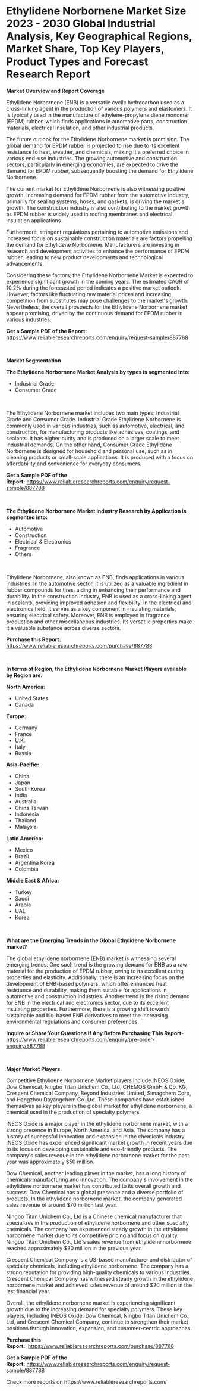 <p><h1>Ethylidene Norbornene Market Size 2023 - 2030 Global Industrial Analysis, Key Geographical Regions, Market Share, Top Key Players, Product Types and Forecast Research Report</h1></p><p><strong>Market Overview and Report Coverage</strong></p>
<p><p>Ethylidene Norbornene (ENB) is a versatile cyclic hydrocarbon used as a cross-linking agent in the production of various polymers and elastomers. It is typically used in the manufacture of ethylene-propylene diene monomer (EPDM) rubber, which finds applications in automotive parts, construction materials, electrical insulation, and other industrial products.</p><p>The future outlook for the Ethylidene Norbornene market is promising. The global demand for EPDM rubber is projected to rise due to its excellent resistance to heat, weather, and chemicals, making it a preferred choice in various end-use industries. The growing automotive and construction sectors, particularly in emerging economies, are expected to drive the demand for EPDM rubber, subsequently boosting the demand for Ethylidene Norbornene.</p><p>The current market for Ethylidene Norbornene is also witnessing positive growth. Increasing demand for EPDM rubber from the automotive industry, primarily for sealing systems, hoses, and gaskets, is driving the market's growth. The construction industry is also contributing to the market growth as EPDM rubber is widely used in roofing membranes and electrical insulation applications.</p><p>Furthermore, stringent regulations pertaining to automotive emissions and increased focus on sustainable construction materials are factors propelling the demand for Ethylidene Norbornene. Manufacturers are investing in research and development activities to enhance the performance of EPDM rubber, leading to new product developments and technological advancements.</p><p>Considering these factors, the Ethylidene Norbornene Market is expected to experience significant growth in the coming years. The estimated CAGR of 10.2% during the forecasted period indicates a positive market outlook. However, factors like fluctuating raw material prices and increasing competition from substitutes may pose challenges to the market's growth. Nevertheless, the overall prospects for the Ethylidene Norbornene market appear promising, driven by the continuous demand for EPDM rubber in various industries.</p></p>
<p><strong>Get a Sample PDF of the Report:</strong> <a href="https://www.reliableresearchreports.com/enquiry/request-sample/887788">https://www.reliableresearchreports.com/enquiry/request-sample/887788</a></p>
<p>&nbsp;</p>
<p><strong>Market Segmentation</strong></p>
<p><strong>The Ethylidene Norbornene Market Analysis by types is segmented into:</strong></p>
<p><ul><li>Industrial Grade</li><li>Consumer Grade</li></ul></p>
<p>&nbsp;</p>
<p><p>The Ethylidene Norbornene market includes two main types: Industrial Grade and Consumer Grade. Industrial Grade Ethylidene Norbornene is commonly used in various industries, such as automotive, electrical, and construction, for manufacturing products like adhesives, coatings, and sealants. It has higher purity and is produced on a larger scale to meet industrial demands. On the other hand, Consumer Grade Ethylidene Norbornene is designed for household and personal use, such as in cleaning products or small-scale applications. It is produced with a focus on affordability and convenience for everyday consumers.</p></p>
<p><strong>Get a Sample PDF of the Report:</strong>&nbsp;<a href="https://www.reliableresearchreports.com/enquiry/request-sample/887788">https://www.reliableresearchreports.com/enquiry/request-sample/887788</a></p>
<p>&nbsp;</p>
<p><strong>The Ethylidene Norbornene Market Industry Research by Application is segmented into:</strong></p>
<p><ul><li>Automotive</li><li>Construction</li><li>Electrical & Electronics</li><li>Fragrance</li><li>Others</li></ul></p>
<p>&nbsp;</p>
<p><p>Ethylidene Norbornene, also known as ENB, finds applications in various industries. In the automotive sector, it is utilized as a valuable ingredient in rubber compounds for tires, aiding in enhancing their performance and durability. In the construction industry, ENB is used as a cross-linking agent in sealants, providing improved adhesion and flexibility. In the electrical and electronics field, it serves as a key component in insulating materials, ensuring electrical safety. Moreover, ENB is employed in fragrance production and other miscellaneous industries. Its versatile properties make it a valuable substance across diverse sectors.</p></p>
<p><strong>Purchase this Report:</strong>&nbsp; <a href="https://www.reliableresearchreports.com/purchase/887788">https://www.reliableresearchreports.com/purchase/887788</a></p>
<p>&nbsp;</p>
<p><strong>In terms of Region, the Ethylidene Norbornene Market Players available by Region are:</strong></p>
<p>
    <p> <strong> North America: </strong>
        <ul>
            <li>United States</li>
            <li>Canada</li>
        </ul>
        </p> 
    <p> <strong> Europe: </strong>
        <ul>
            <li>Germany</li>
            <li>France</li>
            <li>U.K.</li>
            <li>Italy</li>
            <li>Russia</li>
        </ul>
        </p> 
    <p> <strong> Asia-Pacific: </strong>
        <ul>
            <li>China</li>
            <li>Japan</li>
            <li>South Korea</li>
            <li>India</li>
            <li>Australia</li>
            <li>China Taiwan</li>
            <li>Indonesia</li>
            <li>Thailand</li>
            <li>Malaysia</li>
        </ul>
        </p> 
    <p> <strong> Latin America: </strong>
        <ul>
            <li>Mexico</li>
            <li>Brazil</li>
            <li>Argentina Korea</li>
            <li>Colombia</li>
        </ul>
        </p> 
    <p> <strong> Middle East & Africa: </strong>
        <ul>
            <li>Turkey</li>
            <li>Saudi</li>
            <li>Arabia</li>
            <li>UAE</li>
            <li>Korea</li>
        </ul>
    </p>
    </p>
<p>&nbsp;</p>
<p><strong>What are the Emerging Trends in the Global Ethylidene Norbornene market?</strong></p>
<p><p>The global ethylidene norbornene (ENB) market is witnessing several emerging trends. One such trend is the growing demand for ENB as a raw material for the production of EPDM rubber, owing to its excellent curing properties and elasticity. Additionally, there is an increasing focus on the development of ENB-based polymers, which offer enhanced heat resistance and durability, making them suitable for applications in automotive and construction industries. Another trend is the rising demand for ENB in the electrical and electronics sector, due to its excellent insulating properties. Furthermore, there is a growing shift towards sustainable and bio-based ENB derivatives to meet the increasing environmental regulations and consumer preferences.</p></p>
<p><strong>Inquire or Share Your Questions If Any Before Purchasing This Report</strong>- <a href="https://www.reliableresearchreports.com/enquiry/pre-order-enquiry/887788">https://www.reliableresearchreports.com/enquiry/pre-order-enquiry/887788</a></p>
<p>&nbsp;</p>
<p><strong>Major Market Players</strong></p>
<p><p>Competitive Ethylidene Norbornene Market players include INEOS Oxide, Dow Chemical, Ningbo Titan Unichem Co., Ltd, CHEMOS GmbH & Co. KG, Crescent Chemical Company, Beyond Industries Limited, Simagchem Corp, and Hangzhou Dayangchem Co. Ltd. These companies have established themselves as key players in the global market for ethylidene norbornene, a chemical used in the production of specialty polymers.</p><p>INEOS Oxide is a major player in the ethylidene norbornene market, with a strong presence in Europe, North America, and Asia. The company has a history of successful innovation and expansion in the chemicals industry. INEOS Oxide has experienced significant market growth in recent years due to its focus on developing sustainable and eco-friendly products. The company's sales revenue in the ethylidene norbornene market for the past year was approximately $50 million.</p><p>Dow Chemical, another leading player in the market, has a long history of chemicals manufacturing and innovation. The company's involvement in the ethylidene norbornene market has contributed to its overall growth and success. Dow Chemical has a global presence and a diverse portfolio of products. In the ethylidene norbornene market, the company generated sales revenue of around $70 million last year.</p><p>Ningbo Titan Unichem Co., Ltd is a Chinese chemical manufacturer that specializes in the production of ethylidene norbornene and other specialty chemicals. The company has experienced steady growth in the ethylidene norbornene market due to its competitive pricing and focus on quality. Ningbo Titan Unichem Co., Ltd's sales revenue from ethylidene norbornene reached approximately $30 million in the previous year.</p><p>Crescent Chemical Company is a US-based manufacturer and distributor of specialty chemicals, including ethylidene norbornene. The company has a strong reputation for providing high-quality chemicals to various industries. Crescent Chemical Company has witnessed steady growth in the ethylidene norbornene market and achieved sales revenue of around $20 million in the last financial year.</p><p>Overall, the ethylidene norbornene market is experiencing significant growth due to the increasing demand for specialty polymers. These key players, including INEOS Oxide, Dow Chemical, Ningbo Titan Unichem Co., Ltd, and Crescent Chemical Company, continue to strengthen their market positions through innovation, expansion, and customer-centric approaches.</p></p>
<p><strong>Purchase this Report:</strong>&nbsp;&nbsp;<a href="https://www.reliableresearchreports.com/purchase/887788">https://www.reliableresearchreports.com/purchase/887788</a></p>
<p></p>
<p><strong>Get a Sample PDF of the Report:</strong>&nbsp;<a href="https://www.reliableresearchreports.com/enquiry/request-sample/887788">https://www.reliableresearchreports.com/enquiry/request-sample/887788</a></p>
<p>Check more reports on https://www.reliableresearchreports.com/</p>